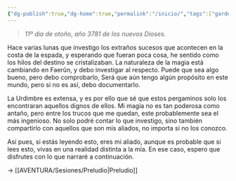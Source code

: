 ```yaml
---
{"dg-publish":true,"dg-home":true,"permalink":"/inicio/","tags":["gardenEntry"],"dgPassFrontmatter":true}
---
```


> _11º día de otoño, año 3781 de los nuevos Dioses._

Hace varias lunas que investigo los extraños sucesos que acontecen en la costa de la espada, y esperando que fueran poca cosa, he sentido como los hilos del destino se cristalizaban. La naturaleza de la magia está cambiando en Faerûn, y debo investigar al respecto. Puede que sea algo bueno, pero debo comprobarlo, Será que aún tengo algún propósito en este mundo, pero si no es así, debo documentarlo.

La Urdimbre es extensa, y es por ello que sé que estos pergaminos solo los encontraran aquellos dignos de ellos. Mi magia no es tan poderosa como antaño, pero entre los trucos que me quedan, este probablemente sea el más ingenioso. No solo podré contar lo que investigo, sino también compartirlo con aquellos que son mis aliados, no importa si no los conozco.

Así pues, si estás leyendo esto, eres mi aliado, aunque es probable que si lees esto, vivas en una realidad distinta a la mía. En ese caso, espero que disfrutes con lo que narraré a continuación.

-> [[AVENTURA/Sesiones/Preludio\|Preludio]]
